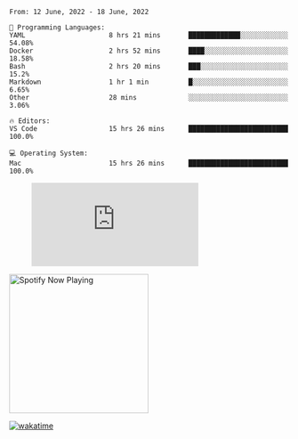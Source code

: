 <!--START_SECTION:waka-->
```text
From: 12 June, 2022 - 18 June, 2022

💬 Programming Languages: 
YAML                     8 hrs 21 mins       █████████████░░░░░░░░░░░░   54.08% 
Docker                   2 hrs 52 mins       ████░░░░░░░░░░░░░░░░░░░░░   18.58% 
Bash                     2 hrs 20 mins       ███░░░░░░░░░░░░░░░░░░░░░░   15.2% 
Markdown                 1 hr 1 min          █░░░░░░░░░░░░░░░░░░░░░░░░   6.65% 
Other                    28 mins             ░░░░░░░░░░░░░░░░░░░░░░░░░   3.06%

🔥 Editors: 
VS Code                  15 hrs 26 mins      █████████████████████████   100.0%

💻 Operating System: 
Mac                      15 hrs 26 mins      █████████████████████████   100.0%

```


<!--END_SECTION:waka-->

<figure><embed src="https://wakatime.com/share/@gregnrobinson/001c6d31-0c95-44f9-b6d7-9fd705354f62.svg"></embed></figure>

[<img src="https://spotify-playing-gregnrobinson.vercel.app/api/spotify/?background_color=transparent&border_color=transparent" alt="Spotify Now Playing" width="250" />](https://open.spotify.com/user/gregnrobinson-ca)

[![wakatime](https://wakatime.com/badge/user/37718f76-572e-4513-b2c5-41c4d93d287a.svg)](https://wakatime.com/@37718f76-572e-4513-b2c5-41c4d93d287a)



